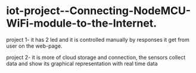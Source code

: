 # iot-project--Connecting-NodeMCU-WiFi-module-to-the-Internet.
project 1- it has 2 led and it is controlled manually by responses it get from user on the web-page.





project 2- it is more of cloud storage and connection, the sensors collect data and show its graphical representation with real time data
